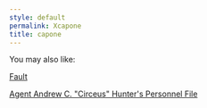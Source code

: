 ```yaml
---
style: default
permalink: Xcapone
title: capone
---
```

You may also like:

[Fault](http://scp-wiki.net/fault)

[Agent Andrew C. "Circeus" Hunter's Personnel File](http://scp-wiki.net/circeus-personnel-file)
